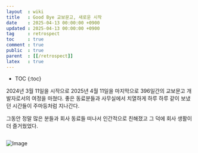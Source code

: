 ```yaml
---
layout  : wiki
title   : Good Bye 교보문고, 새로운 시작
date    : 2025-04-13 00:00:00 +0900
updated : 2025-04-13 00:00:00 +0900
tag     : retrospect
toc     : true
comment : true
public  : true
parent  : [[/retrospect]]
latex   : true
---
```


* TOC
{:toc}

2024년 3월 11일을 시작으로 2025년 4월 11일을 마지막으로 396일간의 교보문고 개발자로서의 여정을 마쳤다. 
좋은 동료분들과 사무실에서 치열하게 하루 하루 같이 보냈던 시간들이 주마등처럼 지나간다.

그동안 정말 많은 분들과 회사 동료들 떠나서 인간적으로 친해졌고 그 덕에 회사 생활이 더 즐거웠었다.

## 

![Image](https://github.com/user-attachments/assets/ee62089a-0882-4b08-954a-729ffce8c249)